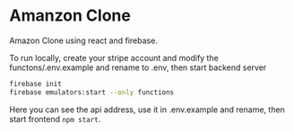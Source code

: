 # Amanzon Clone

Amazon Clone using react and firebase.

To run locally, create your stripe account and modify the functons/.env.example and rename to .env, then start backend server

```sh
firebase init
firebase emulators:start --only functions
```

Here you can see the api address, use it in .env.example and rename, then start frontend `npm start`.

